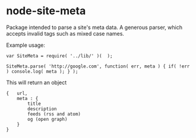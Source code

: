 # node-site-meta

Package intended to parse a site's meta data.  A generous parser, which accepts invalid tags such as mixed case names.

Example usage:

    var SiteMeta = require( '../lib/' )(  );

    SiteMeta.parse( 'http://google.com', function( err, meta ) { if( !err ) console.log( meta ); } );

This will return an object

    {   url,
        meta : {
            title
            description
            feeds (rss and atom)
            og (open graph)
        }
    }

  
  
 
